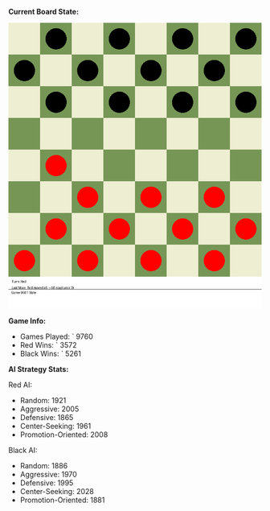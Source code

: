 
**Current Board State:**  
<!-- START_GIF -->
![Checkers Game](./checkers_game.gif)
<!-- END_GIF -->

**Game Info:**  
- Games Played: `<!-- GAMES_PLAYED --> 9760
- Red Wins: `<!-- RED_WINS --> 3572
- Black Wins: `<!-- BLACK_WINS --> 5261

<!-- AI_STATS -->
**AI Strategy Stats:**

Red AI:
- Random: 1921
- Aggressive: 2005
- Defensive: 1865
- Center-Seeking: 1961
- Promotion-Oriented: 2008

Black AI:
- Random: 1886
- Aggressive: 1970
- Defensive: 1995
- Center-Seeking: 2028
- Promotion-Oriented: 1881
